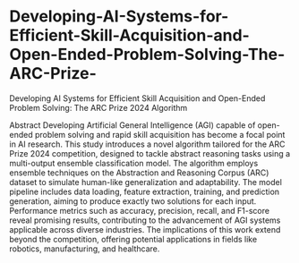 # Developing-AI-Systems-for-Efficient-Skill-Acquisition-and-Open-Ended-Problem-Solving-The-ARC-Prize-
Developing AI Systems for Efficient Skill Acquisition and Open-Ended Problem Solving: The ARC Prize 2024 Algorithm

Abstract
Developing Artificial General Intelligence (AGI) capable of open-ended problem solving and rapid skill acquisition has become a focal point in AI research. This study introduces a novel algorithm tailored for the ARC Prize 2024 competition, designed to tackle abstract reasoning tasks using a multi-output ensemble classification model. The algorithm employs ensemble techniques on the Abstraction and Reasoning Corpus (ARC) dataset to simulate human-like generalization and adaptability. The model pipeline includes data loading, feature extraction, training, and prediction generation, aiming to produce exactly two solutions for each input. Performance metrics such as accuracy, precision, recall, and F1-score reveal promising results, contributing to the advancement of AGI systems applicable across diverse industries. The implications of this work extend beyond the competition, offering potential applications in fields like robotics, manufacturing, and healthcare.
